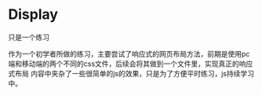 # Display
只是一个练习

作为一个初学者所做的练习，主要尝试了响应式的网页布局方法，前期是使用pc端和移动端的两个不同的css文件，后续会将其做到一个文件里，实现真正的响应式布局 
内容中夹杂了一些很简单的js的效果，只是为了方便平时练习，js持续学习中。 
